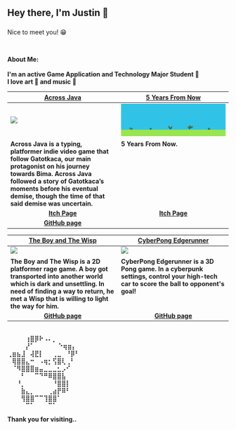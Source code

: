 ### 
<h2>Hey there, I'm Justin 🖖</h2>

###
Nice to meet you! 😁

<br>

<b>About Me:</br>
<br>
I'm an active Game Application and Technology Major Student 👾
<br>
I love art 🎨 and music 🎸

<table width="100%">
  <thead>
    <tr>
      <th width="50%" align="center"><a href="https://github.com/Felixwijaya04/Across-Java">Across Java</a></th>
     <th width="50%" align="center"><a href="">5 Years From Now</a></th>
    </tr>
  </thead>
  <tbody>
    <tr>
      <td><img src="https://github.com/Elquiorra/Elquiorra/blob/main/Across-Java.gif"/></td>
      <td><img src="https://github.com/Elquiorra/Elquiorra/blob/main/Plant Growth.gif"/></td>
    </tr>
    <tr>
      <td valign="text-top">Across Java is a typing, platformer indie video game that follow Gatotkaca, our main protagonist on his journey towards Bima. Across Java followed a story of Gatotkaca’s moments before his eventual demise, though the time of that said demise was uncertain.</td>
     <td valign="text-top">5 Years From Now.</td>
    </tr>
    <tr>
      <td align="center"><a href="https://juan-xavier.itch.io/across-java">Itch Page</td>
      <td align="center"><a href="https://juan-xavier.itch.io/5-year-from-now">Itch Page</td>
    </tr>
    <tr>
      <td align="center"><a href="https://github.com/Felixwijaya04/Across-Java">GitHub page</td>
    </tr>
  </tbody>
</table>

<table width="100%">
  <thead>
    <tr>
      <th width="50%" align="center"><a href="">The Boy and The Wisp</a></th>
     <th width="50%" align="center"><a href="">CyberPong Edgerunner</a></th>
    </tr>
  </thead>
  <tbody>
    <tr>
      <td><img src="https://github.com/Elquiorra/Elquiorra/blob/main/TheBoyandTheWisp.gif"/></td>
      <td><img src="https://github.com/Elquiorra/Elquiorra/blob/main/CyberPongEdgerunner.gif"/></td>
    </tr>
    <tr>
      <td valign="text-top">The Boy and The Wisp is a 2D platformer rage game. A boy got transported into another world which is dark and unsettling. In need of finding a way to return, he met a Wisp that is willing to light the way for him.</td>
     <td valign="text-top">CyberPong Edgerunner is a 3D Pong game. In a cyberpunk settings, control your high-tech car to score the ball to opponent's goal!</td>
    </tr>
    <tr>
      <td align="center"><a href="https://github.com/Elquiorra/The-Boy-and-the-Wisp">GitHub page</td>
      <td align="center"><a href="https://github.com/Elquiorra/CyberPong-Edgerunner">GitHub page</td>
    </tr>
  </tbody>
</table>


⠀⠀⠀⠀⠀⠀⠀⠀⠀⠀⠀⠀⠀⠀⠀⠀<br>
⠀⠀⠀⠀⢰⣿⡿⠗⠠⠄⡀⠀⠀⠀⠀<br>
⠀⠀⠀⠀⡜⠁⠀⠀⠀⠀⠀  ⠑⢶⣶⡄<br>
⢀⣶⣦⣸⠀⢼⣟⡇⠀⠀⢀⣀⠀⠘⡿⠃<br>
⠀⢿⣿⣿⣄⠒⠀⠠⢶⡂⢫⣿⢇⢀⠃⠀<br>
⠀⠈⠻⣿⣿⣿⣶⣤⣀⣀⣀⣂⡠⠊⠀⠀<br>
⠀⠀⠀⠃⠀⠀⠉⠙⠛⠿⣿⣿⣧⠀⠀⠀<br>
⠀⠀⠘⡀⠀⠀⠀⠀⠀⠀⠘⣿⣿⡇⠀⠀<br>
⠀⠀⠀⣷⣄⡀⠀⠀⠀⢀⣴⡟⠿⠃⠀⠀<br>
⠀⠀⠀⢻⣿⣿⠉⠉⢹⣿⣿⠁⠀⠀⠀⠀<br>
⠀⠀⠀⠀⠉⠁⠀⠀⠀⠉⠁⠀⠀⠀⠀⠀<br>

Thank you for visiting..
